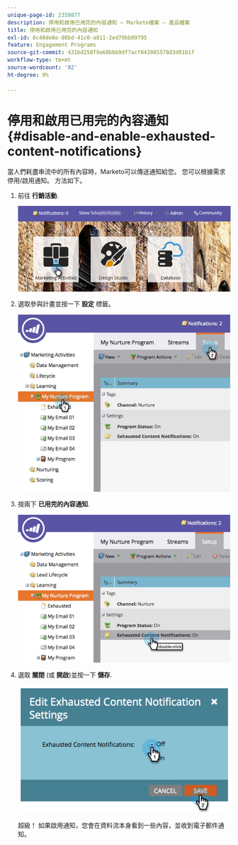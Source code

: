 ```yaml
---
unique-page-id: 2359877
description: 停用和啟用已用完的內容通知 — Marketo檔案 — 產品檔案
title: 停用和啟用已用完的內容通知
exl-id: 6c40de8e-80bd-41c0-a811-2ed70bb09795
feature: Engagement Programs
source-git-commit: 431bd258f9a68bbb9df7acf043085578d3d91b1f
workflow-type: tm+mt
source-wordcount: '92'
ht-degree: 0%

---
```


# 停用和啟用已用完的內容通知 {#disable-and-enable-exhausted-content-notifications}

當人們耗盡串流中的所有內容時，Marketo可以傳送通知給您。 您可以根據需求停用/啟用通知。 方法如下。

1. 前往 **行銷活動**.

   ![](assets/login-marketing-activities-1.png)

1. 選取參與計畫並按一下 **設定** 標籤。

   ![](assets/setuptab.jpg)

1. 按兩下 **已用完的內容通知**.

   ![](assets/image2014-9-15-17-3a28-3a11.png)

1. 選取 **關閉** (或 **開啟**)並按一下 **儲存**.

   ![](assets/image2014-9-15-17-3a28-3a15.png)

   超級！ 如果啟用通知，您會在資料流本身看到一些內容，並收到電子郵件通知。
